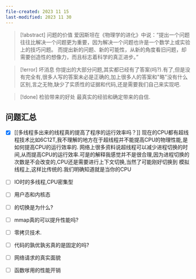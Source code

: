 ```yaml
---
file-created: 2023 11 15
last-modified: 2023 11 30
---
```

         
> [!abstract] 问题的价值
> 爱因斯坦在《物理学的进化》中说：“提出一个问题往往比解决一个问题更为重要，因为解决一个问题也许是一个数学上或实验上的技巧问题。 而提出新的问题、新的可能性，从新的角度看旧问题，却需要创造性的想像力，而且标志着科学的真正进步。”

>[!error] 坏消息 
>你提出的大部分问题,其实都已经有了答案(吗?).有了,但是没有完全有,很多人写的答案未必是正确的,加上很多人的答案和"略"没有什么区别,言之无物,缺少了实质性的证据和代码,还是需要我们自己来实现吧. 

>[!done] 检验带来的好处
>最真实的经验和确定带来的自信.

## 问题汇总

- [x] [[多线程多出来的线程真的提高了程序的运行效率吗？]] 现在的CPU都有超线程技术比如6C12T,我不理解的地方在于超线程并不能提高CPU的物理性能,是如何提高CPU的运行效率的. 网络上很多资料说超线程可以减少进程切换的时间,从而提高CPU的运行效率.可是的解释我感觉并不是很合理,因为进程切换的次数是不会改变的,CPU还是需要进行上下文切换,当然了可能刚好切换到 模拟线程上,这样比传统的.我们明确知道就是当你的CPU
- [ ] IO时的多线程,CPU密集型
- [ ] 用户态和内核态
- [ ] 的切换是为什么?
- [ ] mmap真的可以提升性能吗?
- [ ] 零拷贝技术.
- [ ] 代码的孰优孰劣真的是固定的吗?
- [ ] 网络请求的真实面貌
- [ ] 函数嗲用的性能开销



